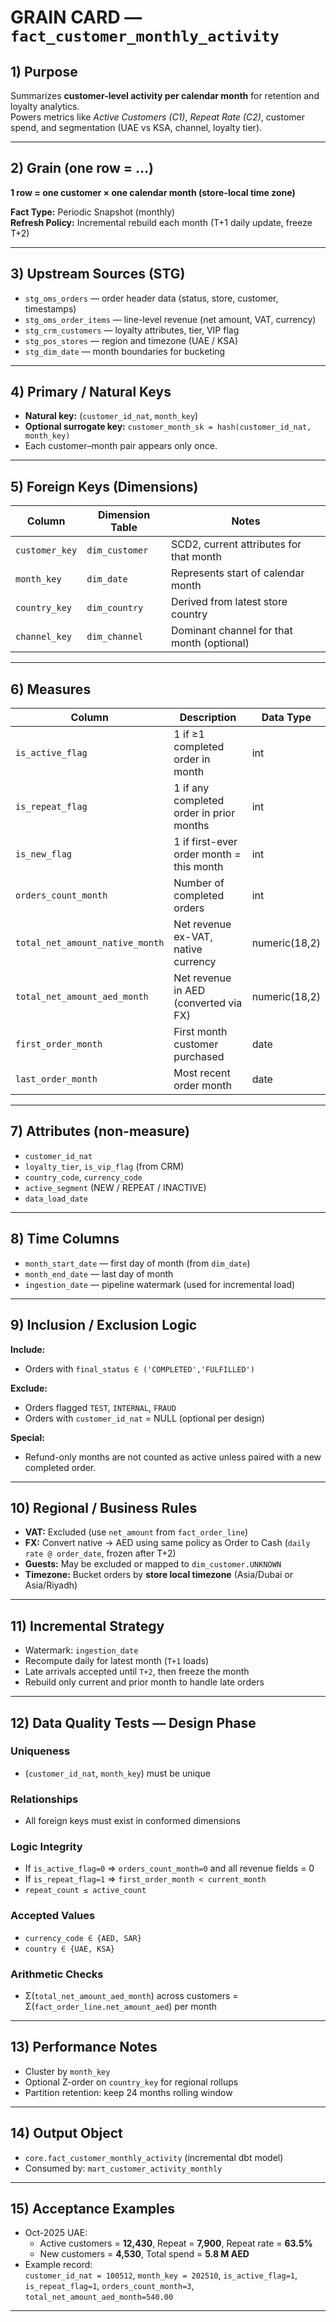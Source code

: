 # GRAIN CARD — `fact_customer_monthly_activity`

## 1) Purpose
Summarizes **customer-level activity per calendar month** for retention and loyalty analytics.  
Powers metrics like *Active Customers (C1)*, *Repeat Rate (C2)*, customer spend, and segmentation (UAE vs KSA, channel, loyalty tier).

---

## 2) Grain (one row = …)
**1 row = one customer × one calendar month (store-local time zone)**

**Fact Type:** Periodic Snapshot (monthly)  
**Refresh Policy:** Incremental rebuild each month (T+1 daily update, freeze T+2)

---

## 3) Upstream Sources (STG)
- `stg_oms_orders` — order header data (status, store, customer, timestamps)
- `stg_oms_order_items` — line-level revenue (net amount, VAT, currency)
- `stg_crm_customers` — loyalty attributes, tier, VIP flag
- `stg_pos_stores` — region and timezone (UAE / KSA)
- `stg_dim_date` — month boundaries for bucketing

---

## 4) Primary / Natural Keys
- **Natural key:** (`customer_id_nat`, `month_key`)
- **Optional surrogate key:** `customer_month_sk = hash(customer_id_nat, month_key)`
- Each customer–month pair appears only once.

---

## 5) Foreign Keys (Dimensions)
| Column | Dimension Table | Notes |
|---------|-----------------|-------|
| `customer_key` | `dim_customer` | SCD2, current attributes for that month |
| `month_key` | `dim_date` | Represents start of calendar month |
| `country_key` | `dim_country` | Derived from latest store country |
| `channel_key` | `dim_channel` | Dominant channel for that month (optional) |

---

## 6) Measures
| Column | Description | Data Type |
|---------|-------------|-----------|
| `is_active_flag` | 1 if ≥1 completed order in month | int |
| `is_repeat_flag` | 1 if any completed order in prior months | int |
| `is_new_flag` | 1 if first-ever order month = this month | int |
| `orders_count_month` | Number of completed orders | int |
| `total_net_amount_native_month` | Net revenue ex-VAT, native currency | numeric(18,2) |
| `total_net_amount_aed_month` | Net revenue in AED (converted via FX) | numeric(18,2) |
| `first_order_month` | First month customer purchased | date |
| `last_order_month` | Most recent order month | date |

---

## 7) Attributes (non-measure)
- `customer_id_nat`
- `loyalty_tier`, `is_vip_flag` (from CRM)
- `country_code`, `currency_code`
- `active_segment` (NEW / REPEAT / INACTIVE)
- `data_load_date`

---

## 8) Time Columns
- `month_start_date` — first day of month (from `dim_date`)
- `month_end_date` — last day of month
- `ingestion_date` — pipeline watermark (used for incremental load)

---

## 9) Inclusion / Exclusion Logic
**Include:**
- Orders with `final_status ∈ ('COMPLETED','FULFILLED')`

**Exclude:**
- Orders flagged `TEST`, `INTERNAL`, `FRAUD`
- Orders with `customer_id_nat` = NULL (optional per design)

**Special:**
- Refund-only months are not counted as active unless paired with a new completed order.

---

## 10) Regional / Business Rules
- **VAT:** Excluded (use `net_amount` from `fact_order_line`)
- **FX:** Convert native → AED using same policy as Order to Cash (`daily rate @ order_date`, frozen after T+2)
- **Guests:** May be excluded or mapped to `dim_customer.UNKNOWN`
- **Timezone:** Bucket orders by **store local timezone** (Asia/Dubai or Asia/Riyadh)

---

## 11) Incremental Strategy
- Watermark: `ingestion_date`  
- Recompute daily for latest month (`T+1` loads)  
- Late arrivals accepted until `T+2`, then freeze the month  
- Rebuild only current and prior month to handle late orders

---

## 12) Data Quality Tests — Design Phase

### Uniqueness
- (`customer_id_nat`, `month_key`) must be unique

### Relationships
- All foreign keys must exist in conformed dimensions

### Logic Integrity
- If `is_active_flag=0` ⇒ `orders_count_month=0` and all revenue fields = 0  
- If `is_repeat_flag=1` ⇒ `first_order_month < current_month`  
- `repeat_count ≤ active_count`

### Accepted Values
- `currency_code ∈ {AED, SAR}`
- `country ∈ {UAE, KSA}`

### Arithmetic Checks
- Σ(`total_net_amount_aed_month`) across customers = Σ(`fact_order_line.net_amount_aed`) per month

---

## 13) Performance Notes
- Cluster by `month_key`
- Optional Z-order on `country_key` for regional rollups
- Partition retention: keep 24 months rolling window

---

## 14) Output Object
- `core.fact_customer_monthly_activity` (incremental dbt model)  
- Consumed by: `mart_customer_activity_monthly`

---

## 15) Acceptance Examples
- Oct-2025 UAE:  
  - Active customers = **12,430**, Repeat = **7,900**, Repeat rate = **63.5%**  
  - New customers = **4,530**, Total spend = **5.8 M AED**
- Example record:  
  `customer_id_nat = 100512`, `month_key = 202510`, `is_active_flag=1`, `is_repeat_flag=1`, `orders_count_month=3`, `total_net_amount_aed_month=540.00`

---
